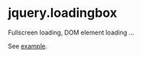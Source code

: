 jquery.loadingbox
=================

Fullscreen loading, DOM element loading ...

See [example](http://htmlpreview.github.io/?https://github.com/npaulo/jquery.loadingbox/blob/master/example.html).
